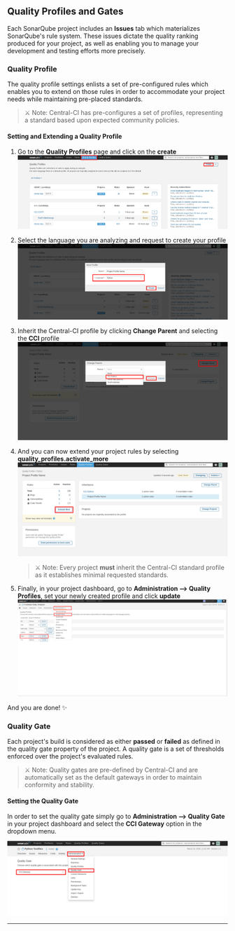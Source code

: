 ## Quality Profiles and Gates

Each SonarQube project includes an **Issues** tab which materializes SonarQube's rule system. These issues dictate the quality ranking produced for your project, as well as enabling you to manage your development and testing efforts more precisely.

### Quality Profile

The quality profile settings enlists a set of pre-configured rules which enables you to extend on those rules in order to accommodate your project needs while maintaining pre-placed standards.

> ⚔ Note: Central-CI has pre-configures a set of profiles,
representing a standard based upon expected community policies.

#### Setting and Extending a Quality Profile

1. Go to the **Quality Profiles** page and click on the **create**
![Create profile](../res/sonar-create-profile.png)

2. Select the language you are analyzing and request to create your profile
![Save profile](../res/sonar-save-profile.png)

3. Inherit the Central-CI profile by clicking **Change Parent** and selecting the **CCI <language>** profile
![Inherit profile](../res/sonar-inherit-profile.png)

4. And you can now extend your project rules by selecting **quality_profiles.activate_more**
	![Extend rules](../res/sonar-extend-rules.png)
	> ⚔ Note: Every project **must** inherit the Central-CI standard
	profile as it establishes minimal requested standards.

5. Finally, in your project dashboard, go to **Administration --> Quality Profiles**, set your newly created profile and click **update**
![Set profile](../res/sonar-set-profile.png)

And you are done! ✨

### Quality Gate

Each project's build is considered as either **passed** or **failed** as defined in the quality gate property of the project. A quality gate is a set of thresholds enforced over the project's evaluated rules.

> ⚔ Note: Quality gates are pre-defined by Central-CI and are automatically set as the default gateways in order to maintain conformity and stability.

#### Setting the Quality Gate

In order to set the quality gate simply go to **Administration --> Quality Gate** in your project dashboard and select the **CCI Gateway** option in the dropdown menu.

![Set gate](../res/sonar-set-gate.png)

----
